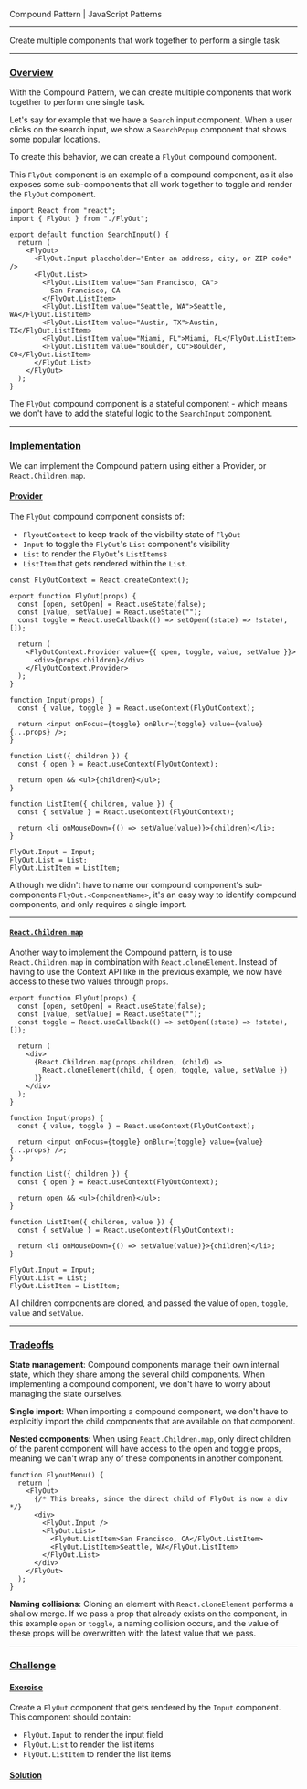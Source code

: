  Compound Pattern | JavaScript Patterns


---
Create multiple components that work together to perform a single task

___

### [Overview](https://javascriptpatterns.vercel.app/patterns/react-patterns/conpres#overview)

With the Compound Pattern, we can create multiple components that work together to perform one single task.

Let's say for example that we have a `Search` input component. When a user clicks on the search input, we show a `SearchPopup` component that shows some popular locations.

To create this behavior, we can create a `FlyOut` compound component.

This `FlyOut` component is an example of a compound component, as it also exposes some sub-components that all work together to toggle and render the `FlyOut` component.

```
import React from "react";
import { FlyOut } from "./FlyOut";

export default function SearchInput() {
  return (
    <FlyOut>
      <FlyOut.Input placeholder="Enter an address, city, or ZIP code" />
      <FlyOut.List>
        <FlyOut.ListItem value="San Francisco, CA">
          San Francisco, CA
        </FlyOut.ListItem>
        <FlyOut.ListItem value="Seattle, WA">Seattle, WA</FlyOut.ListItem>
        <FlyOut.ListItem value="Austin, TX">Austin, TX</FlyOut.ListItem>
        <FlyOut.ListItem value="Miami, FL">Miami, FL</FlyOut.ListItem>
        <FlyOut.ListItem value="Boulder, CO">Boulder, CO</FlyOut.ListItem>
      </FlyOut.List>
    </FlyOut>
  );
}
```

The `FlyOut` compound component is a stateful component - which means we don't have to add the stateful logic to the `SearchInput` component.

___

### [Implementation](https://javascriptpatterns.vercel.app/patterns/react-patterns/conpres#implementation)

We can implement the Compound pattern using either a Provider, or `React.Children.map`.

#### [Provider](https://javascriptpatterns.vercel.app/patterns/react-patterns/conpres#provider)

The `FlyOut` compound component consists of:

-   `FlyoutContext` to keep track of the visbility state of `FlyOut`
-   `Input` to toggle the `FlyOut`'s `List` component's visibility
-   `List` to render the `FlyOut`'s `ListItems`s
-   `ListItem` that gets rendered within the `List`.

```
const FlyOutContext = React.createContext();

export function FlyOut(props) {
  const [open, setOpen] = React.useState(false);
  const [value, setValue] = React.useState("");
  const toggle = React.useCallback(() => setOpen((state) => !state), []);

  return (
    <FlyOutContext.Provider value={{ open, toggle, value, setValue }}>
      <div>{props.children}</div>
    </FlyOutContext.Provider>
  );
}

function Input(props) {
  const { value, toggle } = React.useContext(FlyOutContext);

  return <input onFocus={toggle} onBlur={toggle} value={value} {...props} />;
}

function List({ children }) {
  const { open } = React.useContext(FlyOutContext);

  return open && <ul>{children}</ul>;
}

function ListItem({ children, value }) {
  const { setValue } = React.useContext(FlyOutContext);

  return <li onMouseDown={() => setValue(value)}>{children}</li>;
}

FlyOut.Input = Input;
FlyOut.List = List;
FlyOut.ListItem = ListItem;
```

Although we didn't have to name our compound component's sub-components `FlyOut.<ComponentName>`, it's an easy way to identify compound components, and only requires a single import.

___

#### [`React.Children.map`](https://javascriptpatterns.vercel.app/patterns/react-patterns/conpres#reactchildrenmap)

Another way to implement the Compound pattern, is to use `React.Children.map` in combination with `React.cloneElement`. Instead of having to use the Context API like in the previous example, we now have access to these two values through `props`.

```
export function FlyOut(props) {
  const [open, setOpen] = React.useState(false);
  const [value, setValue] = React.useState("");
  const toggle = React.useCallback(() => setOpen((state) => !state), []);

  return (
    <div>
      {React.Children.map(props.children, (child) =>
        React.cloneElement(child, { open, toggle, value, setValue })
      )}
    </div>
  );
}

function Input(props) {
  const { value, toggle } = React.useContext(FlyOutContext);

  return <input onFocus={toggle} onBlur={toggle} value={value} {...props} />;
}

function List({ children }) {
  const { open } = React.useContext(FlyOutContext);

  return open && <ul>{children}</ul>;
}

function ListItem({ children, value }) {
  const { setValue } = React.useContext(FlyOutContext);

  return <li onMouseDown={() => setValue(value)}>{children}</li>;
}

FlyOut.Input = Input;
FlyOut.List = List;
FlyOut.ListItem = ListItem;
```

All children components are cloned, and passed the value of `open`, `toggle`, `value` and `setValue`.

___

### [Tradeoffs](https://javascriptpatterns.vercel.app/patterns/react-patterns/conpres#tradeoffs)

**State management**: Compound components manage their own internal state, which they share among the several child components. When implementing a compound component, we don't have to worry about managing the state ourselves.

**Single import**: When importing a compound component, we don't have to explicitly import the child components that are available on that component.

**Nested components**: When using `React.Children.map`, only direct children of the parent component will have access to the open and toggle props, meaning we can't wrap any of these components in another component.

```
function FlyoutMenu() {
  return (
    <FlyOut>
      {/* This breaks, since the direct child of FlyOut is now a div */}
      <div>
        <FlyOut.Input />
        <FlyOut.List>
          <FlyOut.ListItem>San Francisco, CA</FlyOut.ListItem>
          <FlyOut.ListItem>Seattle, WA</FlyOut.ListItem>
        </FlyOut.List>
      </div>
    </FlyOut>
  );
}
```

**Naming collisions**: Cloning an element with `React.cloneElement` performs a shallow merge. If we pass a prop that already exists on the component, in this example `open` or `toggle`, a naming collision occurs, and the value of these props will be overwritten with the latest value that we pass.

___

### [Challenge](https://javascriptpatterns.vercel.app/patterns/react-patterns/conpres#challenge)

#### [Exercise](https://javascriptpatterns.vercel.app/patterns/react-patterns/conpres#exercise)

Create a `FlyOut` component that gets rendered by the `Input` component. This component should contain:

-   `FlyOut.Input` to render the input field
-   `FlyOut.List` to render the list items
-   `FlyOut.ListItem` to render the list items

#### [Solution](https://javascriptpatterns.vercel.app/patterns/react-patterns/conpres#solution)
